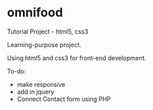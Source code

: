 # omnifood
Tutorial Project - html5, css3

Learning-purpose project.

Using html5 and css3 for front-end development.

To-do:
- make responsive
- add in jquery
- Connect Contact form using PHP
